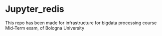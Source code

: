 # Jupyter_redis

This repo has been made for infrastructure for bigdata processing course Mid-Term exam, of Bologna University
